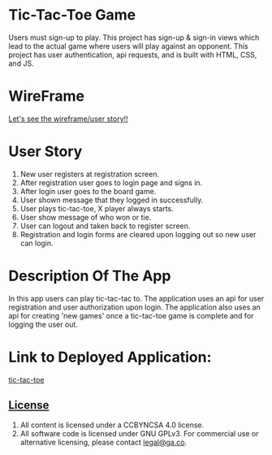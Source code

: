 # Tic-Tac-Toe Game 

Users must sign-up to play. This project has sign-up & sign-in views which lead to the actual game where users will play against an opponent. This project has user authentication, api requests, and is built with HTML, CSS, and JS. 

# WireFrame 

[Let's see the wireframe/user story!!](https://imgur.com/gallery/xjusbqD)

# User Story

1. New user registers at registration screen. 
2. After registration user goes to login page and signs in. 
3. After login user goes to the board game. 
4. User shown message that they logged in successfully. 
5. User plays tic-tac-toe, X player always starts. 
6. User show message of who won or tie. 
7. User can logout and taken back to register screen. 
8. Registration and login forms are cleared upon logging out so new user can login. 

# Description Of The App

In this app users can play tic-tac-tac to. The application uses an api for user registration and user authorization upon login. The application also uses an api for creating 'new games' once a tic-tac-toe game is complete and for logging the user out. 

# Link to Deployed Application: 
[tic-tac-toe](https://matthewhiggins415.github.io/tictactoe-client/)

## [License](LICENSE)

1. All content is licensed under a CC­BY­NC­SA 4.0 license.
1. All software code is licensed under GNU GPLv3. For commercial use or
    alternative licensing, please contact legal@ga.co.
